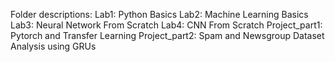 Folder descriptions:
Lab1: Python Basics
Lab2: Machine Learning Basics
Lab3: Neural Network From Scratch
Lab4: CNN From Scratch
Project_part1: Pytorch and Transfer Learning
Project_part2: Spam and Newsgroup Dataset Analysis using GRUs
